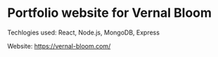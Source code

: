 # Portfolio website for Vernal Bloom

Techlogies used: React, Node.js, MongoDB, Express 

Website: https://vernal-bloom.com/
